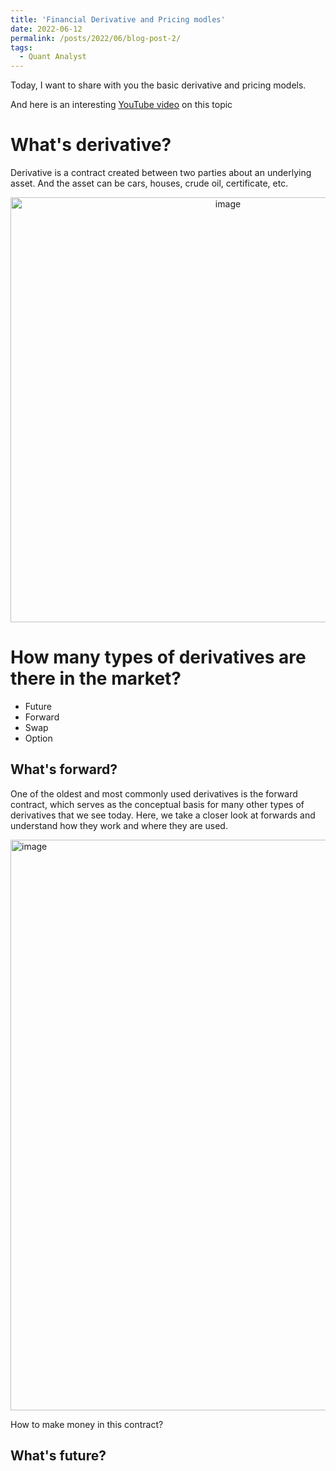 ```yaml
---
title: 'Financial Derivative and Pricing modles'
date: 2022-06-12
permalink: /posts/2022/06/blog-post-2/
tags:
  - Quant Analyst
---
```


Today, I want to share with you the basic derivative and pricing models.

And here is an interesting [YouTube video](https://www.youtube.com/watch?v=LQrBzl0DMBA) on this topic

# What's derivative?
Derivative is a contract created between two parties about an underlying asset. And the asset can be cars, houses, crude oil, certificate, etc.

<p align="center">
  <img width="680" alt="image" src="https://user-images.githubusercontent.com/44923423/178521821-443bd3a2-703e-4c9e-91d1-82b45fcda561.png">
</p>

# How many types of derivatives are there in the market?

- Future
- Forward
- Swap
- Option

## What's forward?
One of the oldest and most commonly used derivatives is the forward contract, which serves as the conceptual basis for many other types of derivatives that we see today. Here, we take a closer look at forwards and understand how they work and where they are used.

<img width="913" alt="image" src="https://user-images.githubusercontent.com/44923423/178524759-efb8fad4-3f1e-47df-96b5-5de12c9854ac.png">

How to make money in this contract?

## What's future?
